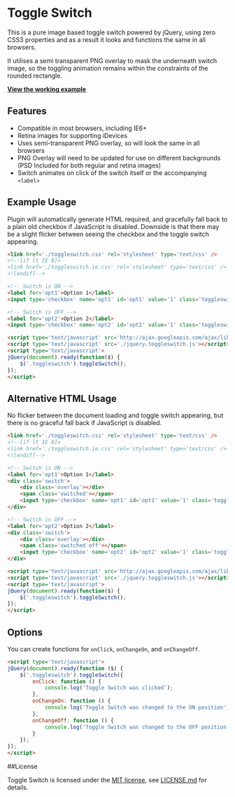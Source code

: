 # Toggle Switch

This is a pure image based toggle switch powered by jQuery, using zero CSS3 properties and as a result it looks and functions the same in all browsers.

It utilises a semi transparent PNG overlay to mask the underneath switch image, so the toggling animation remains within the constraints of the rounded rectangle.

**[View the working example](http://jamiebicknell.github.io/Toggle-Switch)**

## Features

* Compatible in most browsers, including IE6+
* Retina images for supporting iDevices
* Uses semi-transparent PNG overlay, so will look the same in all browsers
* PNG Overlay will need to be updated for use on different backgrounds (PSD Included for both regular and retina images)
* Switch animates on click of the switch itself or the accompanying `<label>`

## Example Usage

Plugin will automatically generate HTML required, and gracefully fall back to a plain old checkbox if JavaScript is disabled. Downside is that there may be a slight flicker between seeing the checkbox and the toggle switch appearing.

```html
<link href='./toggleswitch.css' rel='stylesheet' type='text/css' />
<!--[if lt IE 8]>
<link href='./toggleswitch.ie.css' rel='stylesheet' type='text/css' />
<![endif]-->

<!-- Switch is ON -->
<label for='opt1'>Option 1</label>
<input type='checkbox' name='opt1' id='opt1' value='1' class='toggleswitch' checked='checked' />

<!-- Switch is OFF -->
<label for='opt2'>Option 2</label>
<input type='checkbox' name='opt2' id='opt2' value='1' class='toggleswitch' /> 

<script type='text/javascript' src='http://ajax.googleapis.com/ajax/libs/jquery/1.8/jquery.min.js'></script>
<script type='text/javascript' src='./jquery.toggleswitch.js'></script>
<script type='text/javascript'>
jQuery(document).ready(function($) {
    $('.toggleswitch').toggleSwitch();
});
</script>
```
    
## Alternative HTML Usage

No flicker between the document loading and toggle switch appearing, but there is no graceful fall back if JavaScript is disabled.

```html
<link href='./toggleswitch.css' rel='stylesheet' type='text/css' />
<!--[if lt IE 8]>
<link href='./toggleswitch.ie.css' rel='stylesheet' type='text/css' />
<![endif]-->

<!-- Switch is ON -->
<label for='opt1'>Option 1</label>
<div class='switch'>
    <div class='overlay'></div>
    <span class='switched'></span>
    <input type='checkbox' name='opt1' id='opt1' value='1' class='toggleswitch' checked='checked' />
</div>

<!-- Switch is OFF -->
<label for='opt2'>Option 2</label>
<div class='switch'>
    <div class='overlay'></div>
    <span class='switched off'></span>
    <input type='checkbox' name='opt2' id='opt2' value='1' class='toggleswitch' />
</div>

<script type='text/javascript' src='http://ajax.googleapis.com/ajax/libs/jquery/1.8/jquery.min.js'></script>
<script type='text/javascript' src='./jquery.toggleswitch.js'></script>
<script type='text/javascript'>
jQuery(document).ready(function($) {
    $('.toggleswitch').toggleSwitch();
});
</script>
```

## Options

You can create functions for `onClick`, `onChangeOn`, and `onChangeOff`.

```html
<script type='text/javascript'>
jQuery(document).ready(function ($) {
    $('.toggleswitch').toggleSwitch({
        onClick: function () {
            console.log('Toggle Switch was clicked');
        },
        onChangeOn: function () {
            console.log('Toggle Switch was changed to the ON position');
        },
        onChangeOff: function () {
            console.log('Toggle Switch was changed to the OFF position');
        }
    });
});
</script>
```

##License

Toggle Switch is licensed under the [MIT license](http://opensource.org/licenses/MIT), see [LICENSE.md](https://github.com/jamiebicknell/Toggle-Switch/blob/master/LICENSE.md) for details.